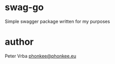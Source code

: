 # swag-go

Simple swagger package written for my purposes

# author

Peter Vrba <phonkee@phonkee.eu>
